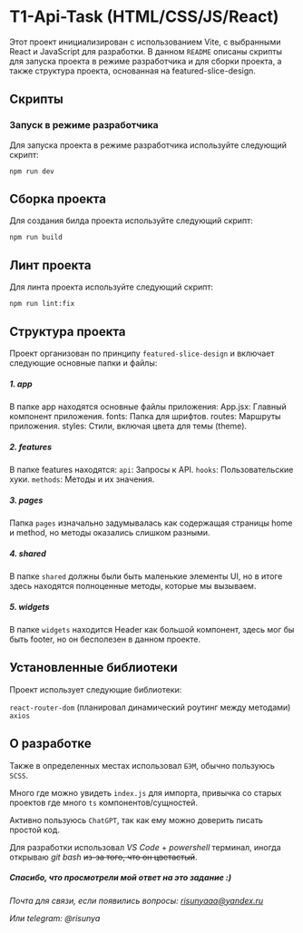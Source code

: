 # T1-Api-Task (HTML/CSS/JS/React)

Этот проект инициализирован с использованием Vite, с выбранными React и JavaScript для разработки. В данном ```README``` описаны скрипты для запуска проекта в режиме разработчика и для сборки проекта, а также структура проекта, основанная на featured-slice-design.

## Скрипты

### Запуск в режиме разработчика

Для запуска проекта в режиме разработчика используйте следующий скрипт:

```npm run dev```

## Сборка проекта
Для создания билда проекта используйте следующий скрипт:

```npm run build```

## Линт проекта
Для линта проекта используйте следующий скрипт:

```npm run lint:fix```

##  Структура проекта
Проект организован по принципу ```featured-slice-design``` и включает следующие основные папки и файлы:

##### 1. app
В папке app находятся основные файлы приложения:
App.jsx: Главный компонент приложения.
fonts: Папка для шрифтов.
routes: Маршруты приложения.
styles: Стили, включая цвета для темы (theme).

##### 2. features
В папке features находятся:
```api```: Запросы к API.
```hooks```: Пользовательские хуки.
```methods```: Методы и их значения.
##### 3. pages
Папка ```pages``` изначально задумывалась как содержащая страницы home и method, но методы оказались слишком разными.

##### 4. shared
В папке ```shared``` должны были быть маленькие элементы UI, но в итоге здесь находятся полноценные методы, которые мы вызываем.

##### 5. widgets
В папке ```widgets``` находится Header как большой компонент, здесь мог бы быть footer, но он бесполезен в данном проекте.

## Установленные библиотеки
Проект использует следующие библиотеки:

```react-router-dom``` (планировал динамический роутинг между методами)
```axios```

## О разработке

Также в определенных местах использовал ```БЭМ```, обычно пользуюсь ```SCSS```.

Много где можно увидеть ```index.js``` для импорта, привычка со старых проектов где много ```ts``` компонентов/сущностей.

Активно пользуюсь ```ChatGPT```, так как ему можно доверить писать простой код. 

Для разработки использовал *VS Code* + *powershell* терминал, иногда открываю *git bash* ~~из-за того, что он цветастый~~.

##### Спасибо, что просмотрели мой ответ на это задание :)
*Почта для связи, если появились вопросы: risunyaaa@yandex.ru*

*Или telegram: @risunya*
